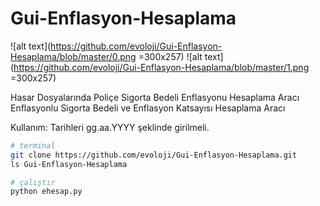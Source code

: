 # Gui-Enflasyon-Hesaplama
![alt text](https://github.com/evoloji/Gui-Enflasyon-Hesaplama/blob/master/0.png =300x257)
![alt text](https://github.com/evoloji/Gui-Enflasyon-Hesaplama/blob/master/1.png =300x257)

Hasar Dosyalarında Poliçe Sigorta Bedeli Enflasyonu Hesaplama Aracı
Enflasyonlu Sigorta Bedeli ve Enflasyon Katsayısı Hesaplama Aracı

Kullanım:
Tarihleri gg.aa.YYYY şeklinde girilmeli.

```sh
# terminal
git clone https://github.com/evoloji/Gui-Enflasyon-Hesaplama.git
ls Gui-Enflasyon-Hesaplama

# çalıştır
python ehesap.py
```


